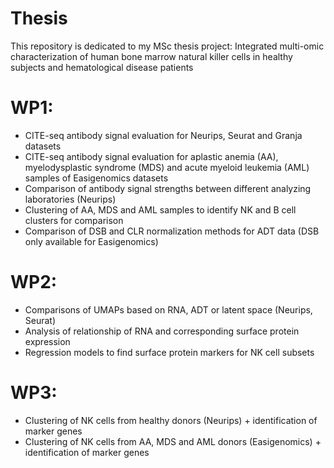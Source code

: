 # Thesis
This repository is dedicated to my MSc thesis project: Integrated multi-omic characterization of human bone marrow natural killer cells in healthy subjects and hematological disease patients

# WP1:

-	CITE-seq antibody signal evaluation for Neurips, Seurat and Granja datasets
-	CITE-seq antibody signal evaluation for aplastic anemia (AA), myelodysplastic syndrome (MDS) and acute myeloid leukemia (AML) samples of Easigenomics datasets
-	Comparison of antibody signal strengths between different analyzing laboratories (Neurips)
-	Clustering of AA, MDS and AML samples to identify NK and B cell clusters for comparison
-	Comparison of DSB and CLR normalization methods for ADT data (DSB only available for Easigenomics)

# WP2: 
-	Comparisons of UMAPs based on RNA, ADT or latent space (Neurips, Seurat)
-	Analysis of relationship of RNA and corresponding surface protein expression 
-	Regression models to find surface protein markers for NK cell subsets

# WP3:
-	Clustering of NK cells from healthy donors (Neurips) +  identification of marker genes
-	Clustering of NK cells from AA, MDS and AML donors (Easigenomics) + identification of marker genes


